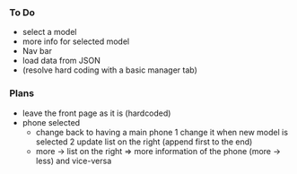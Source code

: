 ### To Do

- select a model 
- more info for selected model  
- Nav bar
- load data from JSON
- (resolve hard coding with a basic manager tab) 

### Plans

- leave the front page as it is (hardcoded)
- phone selected
    * change back to having a main phone
        1 change it when new model is selected
        2 update list on the right (append first to the end)
    * more -> list on the right => more information of the phone (more -> less) and vice-versa
